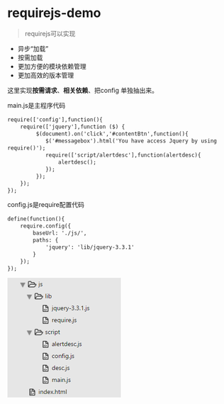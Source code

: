 # requirejs-demo
>requirejs可以实现

* 异步“加载”
* 按需加载
* 更加方便的模块依赖管理
* 更加高效的版本管理

这里实现<b>按需请求</b>、<b>相关依赖</b>、把config 单独抽出来。

main.js是主程序代码
    
	require(['config'],function(){
	    require(['jquery'],function ($) {
	         $(document).on('click','#contentBtn',function(){
	            $('#messagebox').html('You have access Jquery by using require()');
	            require(['script/alertdesc'],function(alertdesc){
	                alertdesc();
	            });
	         });
	    });
	});

config.js是require配置代码

	define(function(){
	    require.config({
	        baseUrl: './js/',
	        paths: {
	            'jquery': 'lib/jquery-3.3.1'
	        }
	    });
	});

![avatar](1.png)
      
